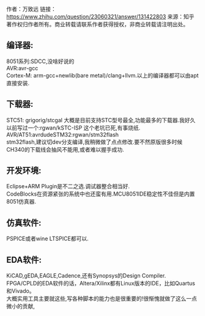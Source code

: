 作者：万致远
链接：https://www.zhihu.com/question/23060321/answer/131422803
来源：知乎
著作权归作者所有。商业转载请联系作者获得授权，非商业转载请注明出处。

## 编译器:  
8051系列:SDCC,没啥好说的  
AVR:avr-gcc  
Cortex-M: arm-gcc+newlib(bare metal)/clang+llvm.以上的编译器都可以由apt直接安装.  

## 下载器:  
STC51: grigorig/stcgal 大概是目前支持STC型号最全,功能最多的下载器.我好久以前写过一个:rgwan/kSTC-ISP 这个老坑已死,有事烧纸.  
AVR/AT51:avrdudeSTM32:rgwan/stm32flash  
stm32flash,建议切dev分支编译,我稍微做了点点修改.要不然原版很多时候CH340的下载线会抽风不能用,或者难以握手成功.  

## 开发环境:  
Eclipse+ARM Plugin是不二之选.调试器整合相当好.  
CodeBlocks在资源紧张的系统中也还蛮有用.MCU8051IDE稳定性不佳但是内置8051仿真器.  

## 仿真软件:  
PSPICE或者wine LTSPICE都可以.  

## EDA软件:  
KiCAD,gEDA,EAGLE,Cadence,还有Synopsys的Design Compiler.  
FPGA/CPLD的EDA软件的话，Altera/Xilinx都有Linux版本的IDE，比如Quartus和Vivado。  
大概实用工具主要就这些,写各种脚本的能力也是很重要的!很惭愧就做了这么一点微小的贡献,
